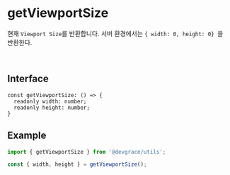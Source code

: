 # getViewportSize

현재 `Viewport Size`를 반환합니다.
서버 환경에서는 `{ width: 0, height: 0} `을 반환한다.

<br />

## Interface
```tsx
const getViewportSize: () => {
  readonly width: number;
  readonly height: number;
}
```

## Example
```ts
import { getViewportSize } from '@devgrace/utils';

const { width, height } = getViewportSize();
```